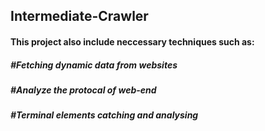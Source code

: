 ## Intermediate-Crawler


#### This project also include neccessary techniques such as:
#####            #Fetching dynamic data from websites
#####            #Analyze the protocal of web-end
#####            #Terminal elements catching and analysing
